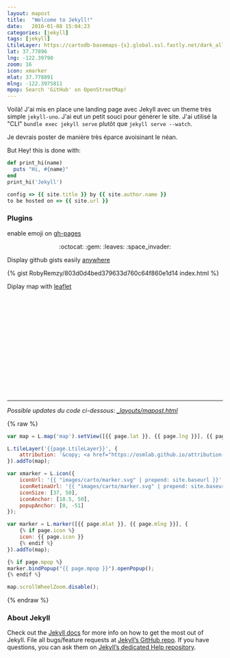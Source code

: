 ```yaml
---
layout: mapost
title:  "Welcome to Jekyll!"
date:   2016-01-08 15:04:23
categories: [jekyll]
tags: [jekyll]
LtileLayer: https://cartodb-basemaps-{s}.global.ssl.fastly.net/dark_all/{z}/{x}/{y}.png
lat: 37.77896
lng: -122.39790
zoom: 16
icon: xmarker
mlat: 37.778891
mlng: -122.3975811
mpop: Search 'GitHub' on OpenStreetMap!
---
```

Voilà! J'ai mis en place une landing page avec Jekyll avec un theme très simple `jekyll-uno`. J'ai eut un petit souci pour générer le site. J'ai utilisé la "CLI" `bundle exec jekyll serve` plutôt que `jekyll serve --watch`.

Je devrais poster de manière très éparce avoisinant le néan.

But Hey! this is done with:

``` ruby
def print_hi(name)
  puts "Hi, #{name}"
end
print_hi('Jekyll')

config => {{ site.title }} by {{ site.author.name }}
to be hosted on => {{ site.url }}

```

### Plugins

enable emoji on [gh-pages](https://help.github.com/articles/emoji-on-github-pages/)

<p><center>:octocat: :gem: :leaves: :space_invader:</center></p>


Display github gists easily [anywhere](https://github.com/jekyll/jekyll-gist)

{% gist RobyRemzy/803d0d4bed379633d760c64f860e1d14 index.html %}

Diplay map with [leaflet](http://leafletjs.com/)

<!-- Map -->
<div id="map" style="align:center width: 100%; height: 230px"></div>

---

*Possible updates du code ci-dessous: <a href="https://github.com/RobyRemzy/robyremzy.github.io/blob/master/_layouts/mapost.html#L14" target="blank">_layouts/mapost.html</a>*

{% raw %}
```js
var map = L.map('map').setView([{{ page.lat }}, {{ page.lng }}], {{ page.zoom }});

L.tileLayer('{{page.LtileLayer}}', {
	attribution: '&copy; <a href="https://osmlab.github.io/attribution-mark/copyright/?name={{ site.title }}">OpenStreetMap</a> contributors'
}).addTo(map);

var xmarker = L.icon({
	iconUrl: '{{ "images/carto/marker.svg" | prepend: site.baseurl }}',
	iconRetinaUrl: '{{ "images/carto/marker.svg" | prepend: site.baseurl }}',
	iconSize: [37, 50],
	iconAnchor: [18.5, 50],
	popupAnchor: [0, -51]
});

var marker = L.marker([{{ page.mlat }}, {{ page.mlng }}], {
	{% if page.icon %}
	icon: {{ page.icon }}
	{% endif %}
}).addTo(map);

{% if page.mpop %}
marker.bindPopup("{{ page.mpop }}").openPopup();
{% endif %}

map.scrollWheelZoom.disable();
```
{% endraw %}


### About Jekyll

Check out the [Jekyll docs][jekyll] for more info on how to get the most out of Jekyll. File all bugs/feature requests at [Jekyll’s GitHub repo][jekyll-gh]. If you have questions, you can ask them on [Jekyll’s dedicated Help repository][jekyll-help].

[jekyll]:      http://jekyllrb.com
[jekyll-gh]:   https://github.com/jekyll/jekyll
[jekyll-help]: https://github.com/jekyll/jekyll-help
